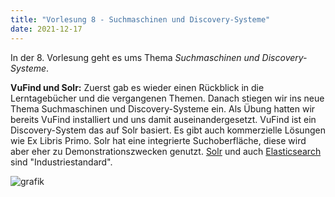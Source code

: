 ```yaml
---
title: "Vorlesung 8 - Suchmaschinen und Discovery-Systeme"
date: 2021-12-17
---
```


In der 8. Vorlesung geht es ums Thema *Suchmaschinen und Discovery-Systeme*.

**VuFind und Solr:** Zuerst gab es wieder einen Rückblick in die Lerntagebücher und die vergangenen Themen. Danach stiegen wir ins neue Thema Suchmaschinen und Discovery-Systeme ein. Als Übung hatten wir bereits VuFind installiert und uns damit auseinandergesetzt. VuFind ist ein Discovery-System das auf Solr basiert. Es gibt auch kommerzielle Lösungen wie Ex Libris Primo. Solr hat eine integrierte Suchoberfläche, diese wird aber eher zu Demonstrationszwecken genutzt. [Solr](https://solr.apache.org/) und auch [Elasticsearch](https://www.elastic.co/de/) sind "Industriestandard".

![grafik](https://user-images.githubusercontent.com/90787818/151705837-0c4ea718-fb86-467f-8869-8f7543447662.png)





